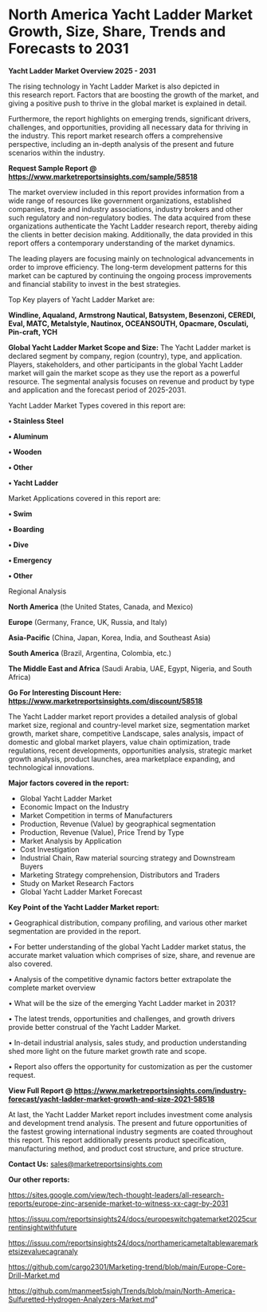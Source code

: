 # North America Yacht Ladder Market Growth, Size, Share, Trends and Forecasts to 2031

<Strong> Yacht Ladder Market Overview 2025 - 2031</strong>

The rising technology in Yacht Ladder Market is also depicted in this research report. Factors that are boosting the growth of the market, and giving a positive push to thrive in the global market is explained in detail.

Furthermore, the report highlights on emerging trends, significant drivers, challenges, and opportunities, providing all necessary data for thriving in the industry. This report market research offers a comprehensive perspective, including an in-depth analysis of the present and future scenarios within the industry.

<strong>Request Sample Report @ <a href=https://www.marketreportsinsights.com/sample/58518>https://www.marketreportsinsights.com/sample/58518</a></strong>

The market overview included in this report provides information from a wide range of resources like government organizations, established companies, trade and industry associations, industry brokers and other such regulatory and non-regulatory bodies. The data acquired from these organizations authenticate the Yacht Ladder research report, thereby aiding the clients in better decision making. Additionally, the data provided in this report offers a contemporary understanding of the market dynamics.

The leading players are focusing mainly on technological advancements in order to improve efficiency. The long-term development patterns for this market can be captured by continuing the ongoing process improvements and financial stability to invest in the best strategies.

Top Key players of Yacht Ladder Market are:

<strong>Windline, Aqualand, Armstrong Nautical, Batsystem, Besenzoni, CEREDI, Eval, MATC, Metalstyle, Nautinox, OCEANSOUTH, Opacmare, Osculati, Pin-craft, YCH</strong>

<strong><b>Global Yacht Ladder Market Scope and Size:</b></strong>
The Yacht Ladder market is declared segment by company, region (country), type, and application. Players, stakeholders, and other participants in the global Yacht Ladder market will gain the market scope as they use the report as a powerful resource. The segmental analysis focuses on revenue and product by type and application and the forecast period of 2025-2031.

Yacht Ladder Market Types covered in this report are:

<strong>• Stainless Steel

• Aluminum

• Wooden

• Other

• Yacht Ladder</strong>

Market Applications covered in this report are:

<strong>• Swim

• Boarding

• Dive

• Emergency

• Other</strong> 

Regional Analysis

<strong>North America</strong> (the United States, Canada, and Mexico)

<strong>Europe</strong> (Germany, France, UK, Russia, and Italy)

<strong>Asia-Pacific</strong> (China, Japan, Korea, India, and Southeast Asia)

<strong>South America</strong> (Brazil, Argentina, Colombia, etc.)

<strong>The Middle East and Africa</strong> (Saudi Arabia, UAE, Egypt, Nigeria, and South Africa)

<strong>Go For Interesting Discount Here: <a href=https://www.marketreportsinsights.com/discount/58518>https://www.marketreportsinsights.com/discount/58518</a></strong>

The Yacht Ladder market report provides a detailed analysis of global market size, regional and country-level market size, segmentation market growth, market share, competitive Landscape, sales analysis, impact of domestic and global market players, value chain optimization, trade regulations, recent developments, opportunities analysis, strategic market growth analysis, product launches, area marketplace expanding, and technological innovations.

<strong><b>Major factors covered in the report:</b></strong>
<ul>
  <li>Global Yacht Ladder Market </li>
  <li>Economic Impact on the Industry</li>
  <li>Market Competition in terms of Manufacturers</li>
  <li>Production, Revenue (Value) by geographical segmentation</li>
  <li>Production, Revenue (Value), Price Trend by Type</li>
  <li>Market Analysis by Application</li>
  <li>Cost Investigation</li>
  <li>Industrial Chain, Raw material sourcing strategy and Downstream Buyers</li>
  <li>Marketing Strategy comprehension, Distributors and Traders</li>
  <li>Study on Market Research Factors</li>
  <li>Global Yacht Ladder Market Forecast</li>
</ul>

<strong><b>Key Point of the Yacht Ladder Market report:</b></strong>

• Geographical distribution, company profiling, and various other market segmentation are provided in the report.

• For better understanding of the global Yacht Ladder market status, the accurate market valuation which comprises of size, share, and revenue are also covered.

• Analysis of the competitive dynamic factors better extrapolate the complete market overview

• What will be the size of the emerging Yacht Ladder market in 2031?

• The latest trends, opportunities and challenges, and growth drivers provide better construal of the Yacht Ladder Market.

• In-detail industrial analysis, sales study, and production understanding shed more light on the future market growth rate and scope.

• Report also offers the opportunity for customization as per the customer request.

<strong><b>View Full Report @ <a href=https://www.marketreportsinsights.com/industry-forecast/yacht-ladder-market-growth-and-size-2021-58518>https://www.marketreportsinsights.com/industry-forecast/yacht-ladder-market-growth-and-size-2021-58518</a></b></strong>


At last, the Yacht Ladder Market report includes investment come analysis and development trend analysis. The present and future opportunities of the fastest growing international industry segments are coated throughout this report. This report additionally presents product specification, manufacturing method, and product cost structure, and price structure.

<strong>Contact Us:</strong>
sales@marketreportsinsights.com

<strong>Our other reports:</strong>

<a href=https://sites.google.com/view/tech-thought-leaders/all-research-reports/europe-zinc-arsenide-market-to-witness-xx-cagr-by-2031>https://sites.google.com/view/tech-thought-leaders/all-research-reports/europe-zinc-arsenide-market-to-witness-xx-cagr-by-2031</a>

<a href=https://issuu.com/reportsinsights24/docs/europeswitchgatemarket2025currentinsightwithfuture>https://issuu.com/reportsinsights24/docs/europeswitchgatemarket2025currentinsightwithfuture</a>

<a href=https://issuu.com/reportsinsights24/docs/northamericametaltablewaremarketsizevaluecagranaly>https://issuu.com/reportsinsights24/docs/northamericametaltablewaremarketsizevaluecagranaly</a>

<a href=https://github.com/cargo2301/Marketing-trend/blob/main/Europe-Core-Drill-Market.md>https://github.com/cargo2301/Marketing-trend/blob/main/Europe-Core-Drill-Market.md</a>

<a href=https://github.com/manmeet5sigh/Trends/blob/main/North-America-Sulfuretted-Hydrogen-Analyzers-Market.md>https://github.com/manmeet5sigh/Trends/blob/main/North-America-Sulfuretted-Hydrogen-Analyzers-Market.md</a>"

